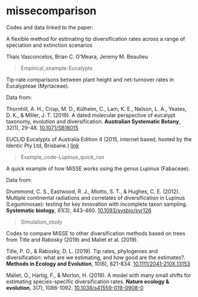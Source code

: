 # missecomparison

Codes and data linked to the paper:

A flexible method for estimating tip diversification rates across a range of speciation and extinction scenarios

Thais Vasconcelos, Brian C. O’Meara, Jeremy M. Beaulieu


> Empirical_example-Eucalypts 
 
Tip-rate comparisons between plant height and net-turnover rates in Eucalypteae (Myrtaceae). 
 
Data from: 

Thornhill, A. H., Crisp, M. D., Külheim, C., Lam, K. E., Nelson, L. A., Yeates, D. K., & Miller, J. T. (2019). A dated molecular perspective of eucalypt taxonomy, evolution and diversification. **Australian Systematic Botany**, 32(1), 29-48. [10.1071/SB18015](https://www.publish.csiro.au/sb/SB18015)
 
EUCLID Eucalypts of Australia Edition 4 (2015, internet based, hosted by the Identic Pty Ltd, Brisbane.) [link](https://apps.lucidcentral.org/euclid/text/intro/index.html)

 
> Example_code-Lupinus_quick_run 
 
A quick example of how MiSSE works using the genus *Lupinus* (Fabaceae). 
 
Data from: 

 Drummond, C. S., Eastwood, R. J., Miotto, S. T., & Hughes, C. E. (2012). Multiple continental radiations and correlates of diversification in Lupinus (Leguminosae): testing for key innovation with incomplete taxon sampling. **Systematic biology**, 61(3), 443-460. [10.1093/sysbio/syr126](https://doi.org/10.1093/sysbio/syr126)
 
> Simulation_study
 
 Codes to compare MiSSE to other diversification methods based on trees from Title and Rabosky (2019) and Maliet et al. (2019). 
 
Title, P. O., & Rabosky, D. L. (2019). Tip rates, phylogenies and diversification: what are we estimating, and how good are the estimates?. **Methods in Ecology and Evolution**, 10(6), 821-834. [10.1111/2041-210X.13153](https://doi.org/10.1111/2041-210X.13153)
 
Maliet, O., Hartig, F., & Morlon, H. (2019). A model with many small shifts for estimating species-specific diversification rates. **Nature ecology & evolution**, 3(7), 1086-1092. [10.1038/s41559-019-0908-0](https://doi.org/10.1038/s41559-019-0908-0)
 
